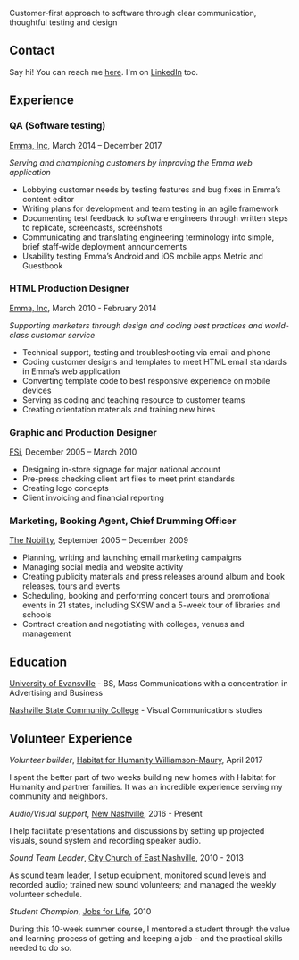 Customer-first approach to software through clear communication, thoughtful testing and design

## Contact
Say hi! You can reach me [here](mailto:bfuzzell@gmail.com). I'm on [LinkedIn](https://www.linkedin.com/in/brianfuzzell/) too.

## Experience
### QA (Software testing)
[Emma, Inc](http://www.myemma.com), March 2014 – December 2017

_Serving and championing customers by improving the Emma web application_
- Lobbying customer needs by testing features and bug fixes in Emma’s content editor
- Writing plans for development and team testing in an agile framework
- Documenting test feedback to software engineers through written steps to replicate, screencasts, screenshots
- Communicating and translating engineering terminology into simple, brief staff-wide deployment announcements
- Usability testing Emma’s Android and iOS mobile apps Metric and Guestbook

### HTML Production Designer
[Emma, Inc](http://www.myemma.com), March 2010 - February 2014

_Supporting marketers through design and coding best practices and world-class customer service_
- Technical support, testing and troubleshooting via email and phone
- Coding customer designs and templates to meet HTML email standards in Emma’s web application
- Converting template code to best responsive experience on mobile devices
- Serving as coding and teaching resource to customer teams
- Creating orientation materials and training new hires

### Graphic and Production Designer
[FSi](http://www.myfsi.net), December 2005 – March 2010 

- Designing in-store signage for major national account
- Pre-press checking client art files to meet print standards
- Creating logo concepts
- Client invoicing and financial reporting
		
### Marketing, Booking Agent, Chief Drumming Officer
[The Nobility](http://www.thenobility.com/about), September 2005 – December 2009

- Planning, writing and launching email marketing campaigns
- Managing social media and website activity
- Creating publicity materials and press releases around album and book releases, tours and events 
- Scheduling, booking and performing concert tours and promotional events in 21 states, including SXSW and a 5-week tour of libraries and schools
- Contract creation and negotiating with colleges, venues and management		
		
## Education
[University of Evansville](https://www.evansville.edu/) - BS, Mass Communications with a concentration in Advertising and Business

[Nashville State Community College](https://www.nscc.edu/) - Visual Communications studies 

## Volunteer Experience
_Volunteer builder_, [Habitat for Humanity Williamson-Maury](https://hfhwm.org/), April 2017

I spent the better part of two weeks building new homes with Habitat for Humanity and partner families. It was an incredible experience serving my community and neighbors.

_Audio/Visual support_, [New Nashville](http://www.newnashville.us/), 2016 - Present

I help facilitate presentations and discussions by setting up projected visuals, sound system and recording speaker audio. 

_Sound Team Leader_, [City Church of East Nashville](http://www.citychurcheast.org), 2010 - 2013

As sound team leader, I setup equipment, monitored sound levels and recorded audio; trained new sound volunteers; and managed the weekly volunteer schedule.

_Student Champion_, [Jobs for Life](http://www.jobsforlife.org/), 2010

During this 10-week summer course, I mentored a student through the value and learning process of getting and keeping a job - and the practical skills needed to do so.
